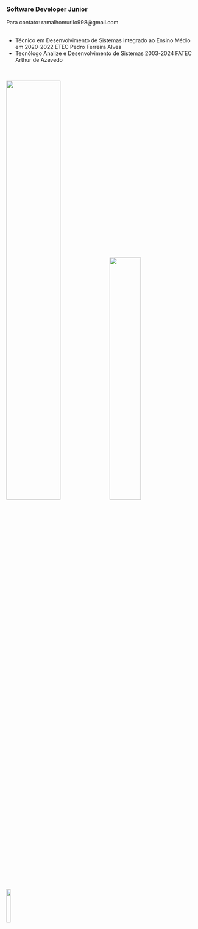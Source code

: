 ### Software Developer Junior
<p>Para contato: ramalhomurilo998@gmail.com</p>

##

- Técnico em Desenvolvimento de Sistemas integrado ao Ensino Médio em 2020-2022 ETEC Pedro Ferreira Alves
- Tecnólogo Analize e Desenvolvimento de Sistemas 2003-2024 FATEC Arthur de Azevedo

##

<div>
<br>
  <img width="53%" src="https://github-readme-stats.vercel.app/api?username=murilo-ramalho&show_icons=true&count_private=true&theme=transparent">
  <img width="40.3%" src="https://github-readme-stats.vercel.app/api/top-langs/?username=murilo-ramalho&layout=compact&theme=transparent">
  
</div>

##

<br>
<div>
  <a href="https://br.linkedin.com/in/murilo-ramalho-da-mata-b162a3226"><img width="15%" src="https://img.shields.io/badge/LinkedIn-0077B5?style=for-the-badge&logo=linkedin&logoColor=white"></a>
</div>
